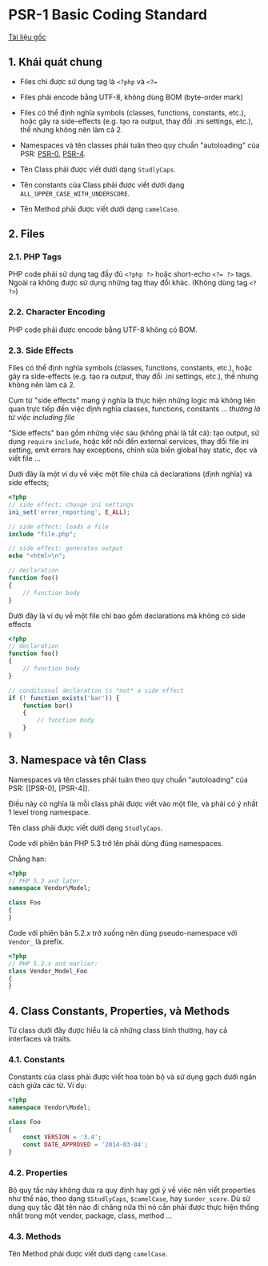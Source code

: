 # PSR-1 Basic Coding Standard

[Tài liệu gốc](http://www.php-fig.org/psr/psr-1/)

## 1. Khái quát chung

- Files chỉ được sử dụng tag là `<?php` và `<?=`

- Files phải encode bằng UTF-8, không dùng BOM (byte-order mark)

- Files có thể định nghĩa symbols (classes, functions, constants, etc.),
  hoặc gây ra side-effects (e.g. tạo ra output, thay đổi .ini settings, etc.),
  thế nhưng không nên làm cả 2.

- Namespaces và tên classes phải tuân theo quy chuẩn "autoloading" của PSR: [PSR-0](http://www.php-fig.org/psr/psr-0/), [PSR-4](http://www.php-fig.org/psr/psr-4/).

- Tên Class phải được viết dưới dạng `StudlyCaps`.

- Tên constants của Class phải được viết dưới dạng `ALL_UPPER_CASE_WITH_UNDERSCORE`.

- Tên Method phải được viết dưới dạng `camelCase`.


## 2. Files


### 2.1. PHP Tags

PHP code phải sử dụng tag đầy đủ `<?php ?>` hoặc short-echo `<?= ?>` tags.
Ngoài ra không được sử dụng những tag thay đổi khác. (Không dùng tag `<? ?>`)

### 2.2. Character Encoding

PHP code phải được encode bằng UTF-8 không có BOM.

### 2.3. Side Effects

Files có thể định nghĩa symbols (classes, functions, constants, etc.),
hoặc gây ra side-effects (e.g. tạo ra output, thay đổi .ini settings, etc.),
thế nhưng không nên làm cả 2.

Cụm từ "side effects" mang ý nghĩa là thực hiện những logic mà không liên quan
trực tiếp đến việc định nghĩa classes, functions, constants ... *thường là từ
việc including file*


"Side effects" bao gồm những việc sau (không phải là tất cả): tạo output, sử dụng `require`  `include`, hoặc
kết nối đến external services, thay đổi file ini setting, emit errors hay exceptions,
chỉnh sửa biến global hay static, đọc và viết file ...

Dưới đây là một ví dụ về việc một file chứa cả declarations (định nghĩa) và side effects;

```php
<?php
// side effect: change ini settings
ini_set('error_reporting', E_ALL);

// side effect: loads a file
include "file.php";

// side effect: generates output
echo "<html>\n";

// declaration
function foo()
{
    // function body
}
```

Dưới đây là ví dụ về một file chỉ bao gồm declarations mà không có side effects

```php
<?php
// declaration
function foo()
{
    // function body
}

// conditional declaration is *not* a side effect
if (! function_exists('bar')) {
    function bar()
    {
        // function body
    }
}
```


## 3. Namespace và tên Class

Namespaces và tên classes phải tuân theo quy chuẩn "autoloading" của PSR: [[PSR-0], [PSR-4]].

Điều này có nghĩa là mỗi class phải được viết vào một file, và phải có ý nhất 1 level trong namespace.

Tên class phải được viết dưới dạng `StudlyCaps`.

Code với phiên bản PHP 5.3 trở lên phải dùng đúng namespaces.

Chẳng hạn:

```php
<?php
// PHP 5.3 and later:
namespace Vendor\Model;

class Foo
{
}
```

Code với phiên bản 5.2.x trở xuống nên dùng pseudo-namespace với `Vendor_` là prefix.

```php
<?php
// PHP 5.2.x and earlier:
class Vendor_Model_Foo
{
}
```

## 4. Class Constants, Properties, và Methods

Từ class dưới đây được hiểu là cả những class bình thường, hay cả interfaces và traits.

### 4.1. Constants

Constants của class phải được viết hoa toàn bộ và sử dụng gạch dưới ngăn cách giữa các từ.
Ví dụ:

```php
<?php
namespace Vendor\Model;

class Foo
{
    const VERSION = '3.4';
    const DATE_APPROVED = '2014-03-04';
}
```

### 4.2. Properties

Bộ quy tắc này không đưa ra quy định hay gợi ý về việc nên viết properties như thế nào,
theo dạng `$StudlyCaps`, `$camelCase`, hay `$under_score`.
Dù sử dụng quy tắc đặt tên nào đi chăng nữa thì nó cần phải được thực hiện thống nhất trong
một vendor, package, class, method ...

### 4.3. Methods

Tên Method phải được viết dưới dạng `camelCase`.
